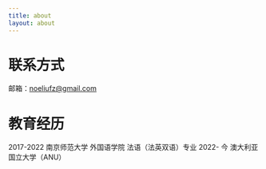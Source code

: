 ```yaml
---
title: about
layout: about
---
```

# 联系方式
邮箱：noeliufz@gmail.com
# 教育经历
2017-2022   南京师范大学 外国语学院 法语（法英双语）专业
2022-  今   澳大利亚国立大学（ANU） 
